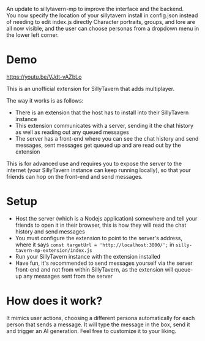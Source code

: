 An update to sillytavern-mp to improve the interface and the backend.  
You now specify the location of your sillytavern install in config.json instead of needing to edit index.js directly
Character portraits, groups, and lore are all now visible, and the user can choose personas from a dropdown menu in the lower left corner.


# Demo
https://youtu.be/VJdt-vAZbLo

This is an unofficial extension for SillyTavern that adds multiplayer.

The way it works is as follows:
- There is an extension that the host has to install into their SillyTavern instance
- This extension communicates with a server, sending it the chat history as well as reading out any queued messages
- The server has a front-end where you can see the chat history and send messages, sent messages get queued up and are read out by the extension

This is for advanced use and requires you to expose the server to the internet (your SillyTavern instance can keep running locally), so that your friends can hop on the front-end and send messages.

# Setup
- Host the server (which is a Nodejs application) somewhere and tell your friends to open it in their browser, this is how they will read the chat history and send messages
- You must configure the extension to point to the server's address, where it says `const targetUrl = 'http://localhost:3000/';` in `silly-tavern-mp-extension/index.js`
- Run your SillyTavern instance with the extension installed
- Have fun, it's recommended to send messages yourself via the server front-end and not from within SillyTavern, as the extension will queue-up any messages sent from the server

# How does it work?
It mimics user actions, choosing a different persona automatically for each person that sends a message. It will type the message in the box, send it and trigger an AI generation. Feel free to customize it to your liking.
